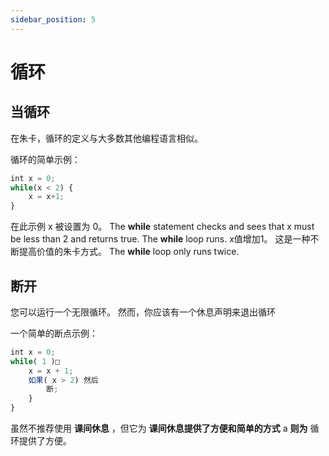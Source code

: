 ```yaml
---
sidebar_position: 5
---
```


# 循环

## 当循环

在朱卡，循环的定义与大多数其他编程语言相似。

循环的简单示例：

```jsx
int x = 0;
while(x < 2) {
    x = x+1;
}
```

在此示例 x 被设置为 0。 The **while** statement checks and sees that x must be less than 2 and returns true. The **while** loop runs. x值增加1。 这是一种不断提高价值的朱卡方式。 The **while** loop only runs twice.

## 断开
您可以运行一个无限循环。 然而，你应该有一个休息声明来退出循环

一个简单的断点示例：

```jsx
int x = 0;
while( 1 )□
    x = x + 1;
    如果( x > 2) 然后
        断;
    }
}
```

虽然不推荐使用 **课间休息** ，但它为 **课间休息提供了方便和简单的方式** a **则为** 循环提供了方便。